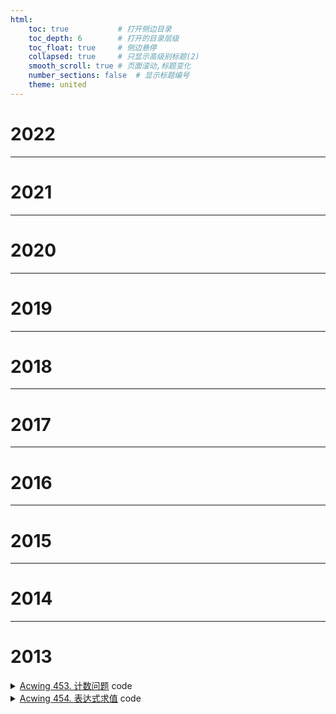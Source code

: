 ```yaml
---
html:
    toc: true           # 打开侧边目录
    toc_depth: 6        # 打开的目录层级
    toc_float: true     # 侧边悬停
    collapsed: true     # 只显示高级别标题(2)
    smooth_scroll: true # 页面滚动,标题变化
    number_sections: false  # 显示标题编号
    theme: united
--- 
```



# 2022

---

# 2021

---

# 2020

---

# 2019

---

# 2018

---

# 2017

---

# 2016

---

# 2015

---

# 2014

---

# 2013

<details><summary><a href="https://www.acwing.com/problem/content/455/" target="_blank">Acwing 453. 计数问题</a> code</summary>

```cpp
#include <iostream>
using namespace std;

const int N=1e6+10;

int n, X, ans;

int calc(int i){   // 计算i中有几个X
    int res=0;
    while(i){
        if(i%10==X) res++;
        i/=10;
    }
    return res;
}

int main(){
    cin>>n>>X;
    for(int i=1; i<=n; i++)
        ans+=calc(i);
    cout<<ans;
    return 0;
}
```
</details>


<details><summary><a href="https://www.acwing.com/problem/content/456/" target="_blank">Acwing 454. 表达式求值</a> code</summary>

```cpp
#include <iostream>
using namespace std;

typedef long long LL;

const int N=1;

LL ans, tmp, num;
char ch;

int main(){
    cin>>tmp;
    while(cin>>ch>>num)
        if(ch=='+')
            ans+=tmp,
            tmp=num;
        else
            tmp=(tmp*num)%10000;
    cout<<(ans+tmp)%10000;
    return 0;
}
```
</details>